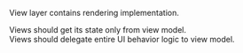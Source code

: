 View layer contains rendering implementation.  

Views should get its state only from view model.  
Views should delegate entire UI behavior logic to view model.  